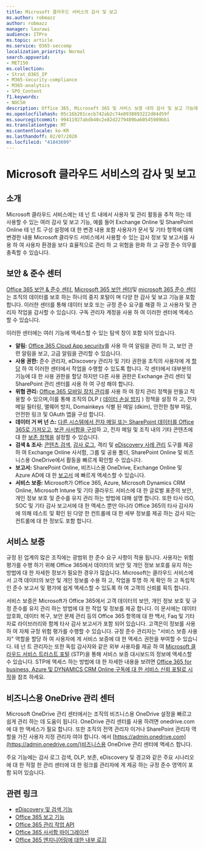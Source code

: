 ```yaml
---
title: Microsoft 클라우드 서비스의 감사 및 보고
ms.author: robmazz
author: robmazz
manager: laurawi
audience: ITPro
ms.topic: article
ms.service: O365-seccomp
localization_priority: Normal
search.appverid:
- MET150
ms.collection:
- Strat_O365_IP
- M365-security-compliance
- M365-analytics
- SPO_Content
f1.keywords:
- NOCSH
description: Office 365, Microsoft 365 및 서비스 보증 내의 감사 및 보고 기능에 대 한 개요입니다.
ms.openlocfilehash: 05c16b201cecb742ab2c74e8938893222d04d59f
ms.sourcegitcommit: 99411927abdb40c2e82d2279489ba60545989bb1
ms.translationtype: MT
ms.contentlocale: ko-KR
ms.lasthandoff: 02/07/2020
ms.locfileid: "41843699"
---
```

# <a name="auditing-and-reporting-in-microsoft-cloud-services"></a>Microsoft 클라우드 서비스의 감사 및 보고

## <a name="introduction"></a>소개

Microsoft 클라우드 서비스에는 테 넌 트 내에서 사용자 및 관리 활동을 추적 하는 데 사용할 수 있는 여러 감사 및 보고 기능, 예를 들어 Exchange Online 및 SharePoint Online 테 넌 트 구성 설정에 대 한 변경 내용 포함 사용자가 문서 및 기타 항목에 대해 변경한 내용 Microsoft 클라우드 서비스에서 사용할 수 있는 감사 정보 및 보고서를 사용 하 여 사용자 환경을 보다 효율적으로 관리 하 고 위험을 완화 하 고 규정 준수 의무를 충족할 수 있습니다.

## <a name="security--compliance-centers"></a>보안 & 준수 센터

[Office 365 보안 & 준수 센터](https://protection.office.com), [Microsoft 365 보안 센터](https://security.microsoft.com)및 [microsoft 365 준수 센터](https://compliance.microsoft.com) 는 조직의 데이터를 보호 하는 하나의 중지 포털이 며 다양 한 감사 및 보고 기능을 포함 합니다. 이러한 센터를 통해 데이터 보호 또는 규정 준수 요구를 해결 하 고 사용자 및 관리자 작업을 감사할 수 있습니다. 구독 관리자 계정을 사용 하 여 이러한 센터에 액세스할 수 있습니다.

이러한 센터에는 여러 기능에 액세스할 수 있는 탐색 창이 포함 되어 있습니다.

- **알림:** [Office 365 Cloud App security](https://docs.microsoft.com/cloud-app-security/what-is-cloud-app-security)를 사용 하 여 알림을 관리 하 고, 보안 관련 알림을 보고, 고급 알림을 관리할 수 있습니다.
- **사용 권한:** 준수 관리자, eDiscovery 관리자 및 기타 권한을 조직의 사용자에 게 [할당](https://support.office.com/article/Give-users-access-to-the-Office-365-Security-Compliance-Center-2cfce2c8-20c5-47f9-afc4-24b059c1bd76) 하 여 이러한 센터에서 작업을 수행할 수 있도록 합니다. 각 센터에서 대부분의 기능에 대 한 사용 권한을 할당 하지만 다른 사용 권한은 Exchange 관리 센터 및 SharePoint 관리 센터를 사용 하 여 구성 해야 합니다.
- **위협 관리:** [Office 365 모바일 장치 관리](https://support.office.com/article/Overview-of-Mobile-Device-Management-for-Office-365-faa7d8e5-645d-4d59-839c-c8d4c1869e4a)를 사용 하 여 장치 관리 정책을 만들고 적용할 수 있으며,이를 통해 조직의 DLP ( [데이터 손실 방지](https://support.office.com/article/Overview-of-data-loss-prevention-policies-1966b2a7-d1e2-4d92-ab61-42efbb137f5e) ) 정책을 설정 하 고, 전자 메일 필터링, 맬웨어 방지, Domainkeys 식별 된 메일 (dkim), 안전한 첨부 파일, 안전한 링크 및 OAuth 앱을 구성 합니다.
- **데이터 거 버 넌 스:** [다른 시스템에서 전자 메일 또는 SharePoint 데이터를 Office 365로 가져오고](https://support.office.com/article/Import-PST-files-or-SharePoint-data-to-Office-365-ba688e0a-0fcb-4bd7-8e57-2b669564ea84), [보관 사서함을 구성](https://support.office.com/article/Enable-archive-mailboxes-in-the-Office-365-Security-Compliance-Center-268a109e-7843-405b-bb3d-b9393b2342ce)하 고, 전자 메일 및 조직 내의 기타 콘텐츠에 대 한 [보존 정책을](https://docs.microsoft.com/microsoft-365/compliance/retention-policies) 설정할 수 있습니다.
- **검색 & 조사:** [콘텐츠 검색](https://support.office.com/article/Run-a-Content-Search-in-the-Office-365-Security-Compliance-Center-61852fd9-fe8a-4880-a339-cb19ed3bff4a), [감사 로그](https://support.office.com/article/Search-the-audit-log-in-the-Office-365-Security-Compliance-Center-0d4d0f35-390b-4518-800e-0c7ec95e946c), 격리 및 [eDiscovery 사례 관리](https://support.office.com/article/Manage-eDiscovery-cases-in-the-Office-365-Security-Compliance-Center-edea80d6-20a7-40fb-b8c4-5e8c8395f6da) 도구를 제공 하 여 Exchange Online 사서함, 그룹 및 공용 폴더, SharePoint Online 및 비즈니스용 OneDrive에서 활동을 빠르게 확인할 수 있습니다.
- **보고서:** SharePoint Online, 비즈니스용 OneDrive, Exchange Online 및 Azure AD에 대 한 [보고서](https://support.office.com/article/Reports-in-the-Office-365-Security-Compliance-Center-7acd33ce-1ec8-49fb-b625-43bac7b58c5a) 에 빠르게 액세스할 수 있습니다.
- **서비스 보증:** Microsoft가 Office 365, Azure, Microsoft Dynamics CRM Online, Microsoft Intune 및 기타 클라우드 서비스에 대 한 글로벌 표준의 보안, 개인 정보 보호 및 준수를 유지 관리 하는 방법에 대해 설명 합니다. 또한 타사 ISO, SOC 및 기타 감사 보고서에 대 한 액세스 뿐만 아니라 Office 365의 타사 감사자에 의해 테스트 및 확인 된 다양 한 컨트롤에 대 한 세부 정보를 제공 하는 감사 되는 컨트롤에 대 한 정보도 포함 합니다.

## <a name="service-assurance"></a>서비스 보증

규정 된 업계의 많은 조직에는 광범위 한 준수 요구 사항이 적용 됩니다. 사용자는 위험 평가를 수행 하기 위해 Office 365에서 데이터의 보안 및 개인 정보 보호를 유지 하는 방법에 대 한 자세한 정보가 필요한 경우가 많습니다. Microsoft는 클라우드 서비스에서 고객 데이터의 보안 및 개인 정보를 수용 하 고, 작업을 투명 하 게 확인 하 고 독립적인 준수 보고서 및 평가에 쉽게 액세스할 수 있도록 하 여 고객의 신뢰를 획득 합니다.

서비스 보증은 Microsoft가 Office 365에서 고객 데이터의 보안, 개인 정보 보호 및 규정 준수를 유지 관리 하는 방법에 대 한 작업 및 정보를 제공 합니다. 이 문서에는 데이터 암호화, 데이터 복구, 보안 문제 관리 등의 Office 365 항목에 대 한 백서, Faq 및 기타 자료 라이브러리와 함께 타사 감사 보고서가 포함 되어 있습니다. 고객은이 정보를 사용 하 여 자체 규정 위험 평가를 수행할 수 있습니다. 규정 준수 관리자는 "서비스 보증 사용자" 역할을 할당 하 여 사용자에 게 서비스 보증에 대 한 액세스 권한을 부여할 수 있습니다. 테 넌 트 관리자는 또한 독립 감사자와 같은 외부 사용자를 제공 하 여 [Microsoft 클라우드 서비스 트러스트 포털](https://aka.ms/STP) (STP)을 통해 서비스 보증 대시보드의 정보에 액세스할 수 있습니다. STP에 액세스 하는 방법에 대 한 자세한 내용을 보려면 [Office 365 for business, Azure 및 DYNAMICS CRM Online 구독에 대 한 서비스 신뢰 포털로 시작](https://aka.ms/STPHelp)을 참조 하세요.

## <a name="onedrive-for-business-admin-center"></a>비즈니스용 OneDrive 관리 센터

Microsoft OneDrive 관리 센터에서는 조직의 비즈니스용 OneDrive 설정을 빠르고 쉽게 관리 하는 데 도움이 됩니다. OneDrive 관리 센터를 사용 하려면 onedrive.com에 대 한 액세스가 필요 합니다. 또한 조직의 전역 관리자 이거나 SharePoint 관리자 역할을 가진 사용자 지정 관리자 여야 합니다. 에서 [https://admin.onedrive.com](https://admin.onedrive.com/)비즈니스용 OneDrive 관리 센터에 액세스 합니다.

주요 기능에는 감사 로그 검색, DLP, 보존, eDiscovery 및 경고와 같은 주요 시나리오에 대 한 적절 한 관리 센터에 대 한 링크를 관리자에 게 제공 하는 규정 준수 영역이 포함 되어 있습니다.

## <a name="related-links"></a>관련 링크

- [eDiscovery 및 검색 기능](office-365-ediscovery-and-search-features.md)
- [Office 365 보고 기능](office-365-reporting-features.md)
- [Office 365 관리 작업 API](office-365-management-activity-api.md)
- [Office 365 사서함 마이그레이션](office-365-mailbox-migrations.md)
- [Office 365 엔지니어링에 대한 내부 로깅](office-365-internal-logging.md)